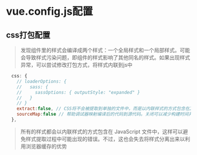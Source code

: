# vue.config.js配置

## css打包配置

> 发现组件里的样式会编译成两个样式：一个全局样式和一个局部样式。可能会导致样式污染问题，即组件的样式影响了其他同名的样式。如果出现样式异常，可以尝试修改打包方式，将样式内联到js中

```js
  css: {
    // loaderOptions: {
    //   sass: {
    //     sassOptions: { outputStyle: "expanded" }
    //   }
    // }
    extract:false, // CSS将不会被提取到单独的文件中，而是以内联样式的方式包含在JavaScript文件中。
    sourceMap:false // 帮助调试器映射编译后的代码到源代码。关闭可以减少构建时间并减少文件大小
  },
```

> 所有的样式都会以内联样式的方式包含在 JavaScript 文件中，这样可以避免样式提取过程中可能出现的错误。不过，这也会失去将样式分离出来以利用浏览器缓存的优势